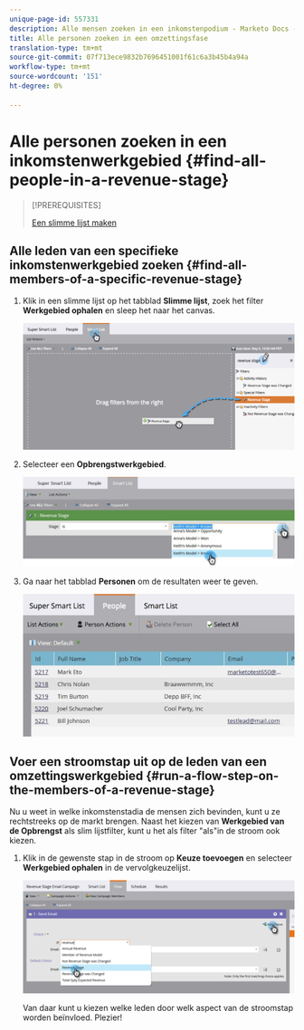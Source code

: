 ```yaml
---
unique-page-id: 557331
description: Alle mensen zoeken in een inkomstenpodium - Marketo Docs - Productdocumentatie
title: Alle personen zoeken in een omzettingsfase
translation-type: tm+mt
source-git-commit: 07f713ece9832b7696451001f61c6a3b45b4a94a
workflow-type: tm+mt
source-wordcount: '151'
ht-degree: 0%

---
```



# Alle personen zoeken in een inkomstenwerkgebied {#find-all-people-in-a-revenue-stage}

>[!PREREQUISITES]
>
>[Een slimme lijst maken](/help/marketo/product-docs/core-marketo-concepts/smart-lists-and-static-lists/creating-a-smart-list/create-a-smart-list.md)

## Alle leden van een specifieke inkomstenwerkgebied zoeken {#find-all-members-of-a-specific-revenue-stage}

1. Klik in een slimme lijst op het tabblad **Slimme lijst**, zoek het filter **Werkgebied ophalen** en sleep het naar het canvas.

   ![](assets/draginrevenuefilter.png)

1. Selecteer een **Opbrengstwerkgebied**.

   ![](assets/two.jpg)

1. Ga naar het tabblad **Personen** om de resultaten weer te geven.

   ![](assets/peopleresults.jpg)

## Voer een stroomstap uit op de leden van een omzettingswerkgebied {#run-a-flow-step-on-the-members-of-a-revenue-stage}

Nu u weet in welke inkomstenstadia de mensen zich bevinden, kunt u ze rechtstreeks op de markt brengen. Naast het kiezen van **Werkgebied van de Opbrengst** als slim lijstfilter, kunt u het als filter &quot;als&quot;in de stroom ook kiezen.

1. Klik in de gewenste stap in de stroom op **Keuze toevoegen** en selecteer **Werkgebied ophalen** in de vervolgkeuzelijst.

   ![](assets/six.png)

   Van daar kunt u kiezen welke leden door welk aspect van de stroomstap worden beïnvloed. Plezier!
